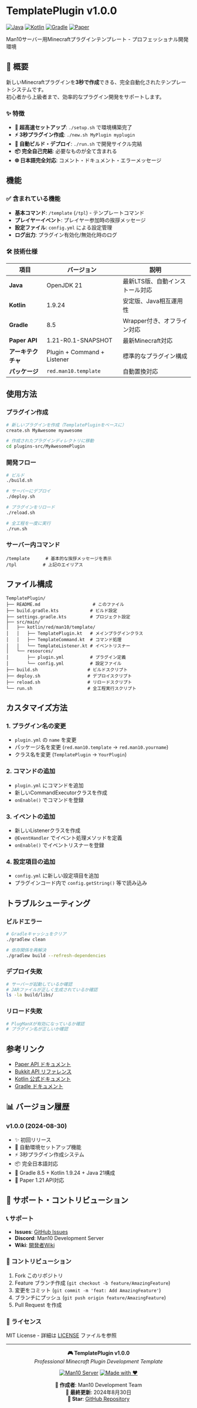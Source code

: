 # TemplatePlugin v1.0.0

[![Java](https://img.shields.io/badge/Java-21-orange)](https://adoptium.net/)
[![Kotlin](https://img.shields.io/badge/Kotlin-1.9.24-blue)](https://kotlinlang.org/)
[![Gradle](https://img.shields.io/badge/Gradle-8.5-green)](https://gradle.org/)
[![Paper](https://img.shields.io/badge/Paper-1.21-yellow)](https://papermc.io/)

Man10サーバー用Minecraftプラグインテンプレート - プロフェッショナル開発環境

## 🎯 概要

新しいMinecraftプラグインを**3秒で作成**できる、完全自動化されたテンプレートシステムです。  
初心者から上級者まで、効率的なプラグイン開発をサポートします。

### ✨ 特徴
- **🚀 超高速セットアップ**: `./setup.sh` で環境構築完了
- **⚡ 3秒プラグイン作成**: `./new.sh MyPlugin myplugin` 
- **🔄 自動ビルド・デプロイ**: `./run.sh` で開発サイクル完結
- **📦 完全自己完結**: 必要なものが全て含まれる
- **🌐 日本語完全対応**: コメント・ドキュメント・エラーメッセージ

## 機能

### ✅ 含まれている機能
- **基本コマンド**: `/template` (`/tpl`) - テンプレートコマンド
- **プレイヤーイベント**: プレイヤー参加時の挨拶メッセージ
- **設定ファイル**: `config.yml` による設定管理
- **ログ出力**: プラグイン有効化/無効化時のログ

### 🛠️ 技術仕様

| 項目 | バージョン | 説明 |
|------|------------|------|
| **Java** | OpenJDK 21 | 最新LTS版、自動インストール対応 |
| **Kotlin** | 1.9.24 | 安定版、Java相互運用性 |
| **Gradle** | 8.5 | Wrapper付き、オフライン対応 |
| **Paper API** | 1.21-R0.1-SNAPSHOT | 最新Minecraft対応 |
| **アーキテクチャ** | Plugin + Command + Listener | 標準的なプラグイン構成 |
| **パッケージ** | `red.man10.template` | 自動置換対応 |

## 使用方法

### プラグイン作成
```bash
# 新しいプラグインを作成（TemplatePluginをベースに）
create.sh MyAwesome myawesome

# 作成されたプラグインディレクトリに移動
cd plugins-src/MyAwesomePlugin
```

### 開発フロー
```bash
# ビルド
./build.sh

# サーバーにデプロイ
./deploy.sh

# プラグインをリロード
./reload.sh

# 全工程を一度に実行
./run.sh
```

### サーバー内コマンド
```
/template      # 基本的な挨拶メッセージを表示
/tpl          # 上記のエイリアス
```

## ファイル構成

```
TemplatePlugin/
├── README.md                    # このファイル
├── build.gradle.kts            # ビルド設定
├── settings.gradle.kts         # プロジェクト設定
├── src/main/
│   ├── kotlin/red/man10/template/
│   │   ├── TemplatePlugin.kt   # メインプラグインクラス
│   │   ├── TemplateCommand.kt  # コマンド処理
│   │   └── TemplateListener.kt # イベントリスナー
│   └── resources/
│       ├── plugin.yml          # プラグイン定義
│       └── config.yml          # 設定ファイル
├── build.sh                   # ビルドスクリプト
├── deploy.sh                  # デプロイスクリプト
├── reload.sh                  # リロードスクリプト
└── run.sh                     # 全工程実行スクリプト
```

## カスタマイズ方法

### 1. プラグイン名の変更
- `plugin.yml` の `name` を変更
- パッケージ名を変更 (`red.man10.template` → `red.man10.yourname`)
- クラス名を変更 (`TemplatePlugin` → `YourPlugin`)

### 2. コマンドの追加
- `plugin.yml` にコマンドを追加
- 新しいCommandExecutorクラスを作成
- `onEnable()` でコマンドを登録

### 3. イベントの追加
- 新しいListenerクラスを作成
- `@EventHandler` でイベント処理メソッドを定義
- `onEnable()` でイベントリスナーを登録

### 4. 設定項目の追加
- `config.yml` に新しい設定項目を追加
- プラグインコード内で `config.getString()` 等で読み込み

## トラブルシューティング

### ビルドエラー
```bash
# Gradleキャッシュをクリア
./gradlew clean

# 依存関係を再解決
./gradlew build --refresh-dependencies
```

### デプロイ失敗
```bash
# サーバーが起動しているか確認
# JARファイルが正しく生成されているか確認
ls -la build/libs/
```

### リロード失敗
```bash
# PlugManXが有効になっているか確認
# プラグイン名が正しいか確認
```

## 参考リンク

- [Paper API ドキュメント](https://docs.papermc.io/)
- [Bukkit API リファレンス](https://hub.spigotmc.org/javadocs/bukkit/)
- [Kotlin 公式ドキュメント](https://kotlinlang.org/docs/)
- [Gradle ドキュメント](https://docs.gradle.org/)

## 📊 バージョン履歴

### v1.0.0 (2024-08-30)
- ✨ 初回リリース
- 🚀 自動環境セットアップ機能
- ⚡ 3秒プラグイン作成システム
- 📦 完全日本語対応
- 🔧 Gradle 8.5 + Kotlin 1.9.24 + Java 21構成
- 🎯 Paper 1.21 API対応

## 🤝 サポート・コントリビューション

### 📞 サポート
- **Issues**: [GitHub Issues](https://github.com/man10server/TemplatePlugin/issues)
- **Discord**: Man10 Development Server
- **Wiki**: [開発者Wiki](https://wiki.man10.red/development)

### 🔧 コントリビューション
1. Fork このリポジトリ
2. Feature ブランチ作成 (`git checkout -b feature/AmazingFeature`)
3. 変更をコミット (`git commit -m 'feat: Add AmazingFeature'`)
4. ブランチにプッシュ (`git push origin feature/AmazingFeature`)
5. Pull Request を作成

### 📄 ライセンス
MIT License - 詳細は [LICENSE](LICENSE) ファイルを参照

---

<div align="center">

**🎮 TemplatePlugin v1.0.0**  
*Professional Minecraft Plugin Development Template*

[![Man10 Server](https://img.shields.io/badge/Man10-Server-red)](https://man10.red)
[![Made with ❤️](https://img.shields.io/badge/Made%20with-❤️-red)]()

**🔧 作成者**: Man10 Development Team  
**📅 最終更新**: 2024年8月30日  
**🌟 Star**: [GitHub Repository](https://github.com/man10server/TemplatePlugin)

</div>
